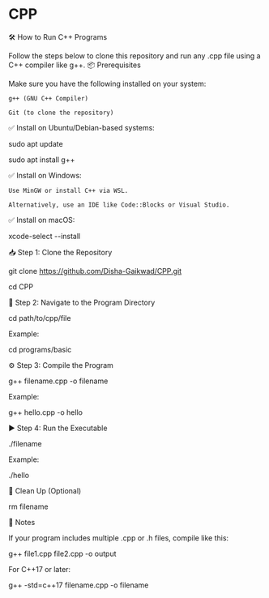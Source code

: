 # CPP

🛠️ How to Run C++ Programs

Follow the steps below to clone this repository and run any .cpp file using a C++ compiler like g++.
📦 Prerequisites

Make sure you have the following installed on your system:

    g++ (GNU C++ Compiler)

    Git (to clone the repository)

✅ Install on Ubuntu/Debian-based systems:

   sudo apt update

   sudo apt install g++

✅ Install on Windows:

    Use MinGW or install C++ via WSL.

    Alternatively, use an IDE like Code::Blocks or Visual Studio.

✅ Install on macOS:

   xcode-select --install

📥 Step 1: Clone the Repository

   git clone https://github.com/Disha-Gaikwad/CPP.git

   cd CPP

📁 Step 2: Navigate to the Program Directory

cd path/to/cpp/file

Example:

cd programs/basic

⚙️ Step 3: Compile the Program

   g++ filename.cpp -o filename

Example:

g++ hello.cpp -o hello

▶️ Step 4: Run the Executable

   ./filename

Example:

./hello

🧼 Clean Up (Optional)

   rm filename

🧠 Notes

If your program includes multiple .cpp or .h files, compile like this:

   g++ file1.cpp file2.cpp -o output

For C++17 or later:

   g++ -std=c++17 filename.cpp -o filename
